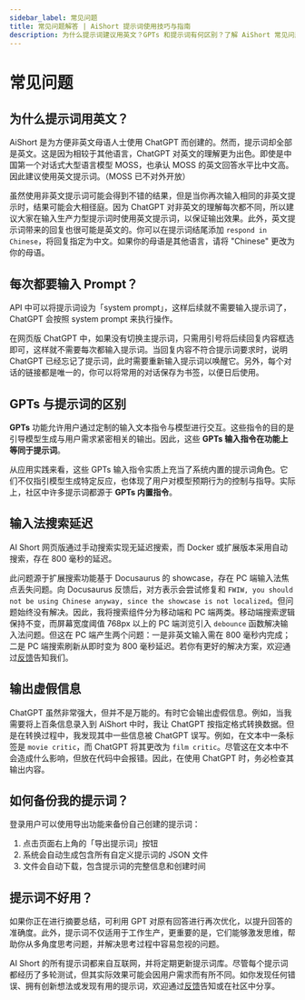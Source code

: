 ```yaml
---
sidebar_label: 常见问题
title: 常见问题解答 | AiShort 提示词使用技巧与指南
description: 为什么提示词建议用英文？GPTs 和提示词有何区别？了解 AiShort 常见问题，获取关于优化提示词、处理搜索延迟及避免 AI 虚假信息等实用技巧，提升您的 AI 使用效果。  
---
```


# 常见问题

## 为什么提示词用英文？

AiShort 是为方便非英文母语人士使用 ChatGPT 而创建的。然而，提示词却全部是英文。这是因为相较于其他语言，ChatGPT 对英文的理解更为出色。即使是中国第一个对话式大型语言模型 MOSS，也承认 MOSS 的英文回答水平比中文高。因此建议使用英文提示词。（MOSS 已不对外开放）

虽然使用非英文提示词可能会得到不错的结果，但是当你再次输入相同的非英文提示时，结果可能会大相径庭。因为 ChatGPT 对非英文的理解每次都不同，所以建议大家在输入生产力型提示词时使用英文提示词，以保证输出效果。此外，英文提示词带来的回复也很可能是英文的。你可以在提示词结尾添加 `respond in Chinese`，将回复指定为中文。如果你的母语是其他语言，请将 "Chinese" 更改为你的母语。

## 每次都要输入 Prompt？

API 中可以将提示词设为「system prompt」，这样后续就不需要输入提示词了，ChatGPT 会按照 system prompt 来执行操作。

在网页版 ChatGPT 中，如果没有切换主提示词，只需用引号将后续回复内容框选即可，这样就不需要每次都输入提示词。当回复内容不符合提示词要求时，说明 ChatGPT 已经忘记了提示词，此时需要重新输入提示词以唤醒它。另外，每个对话的链接都是唯一的，你可以将常用的对话保存为书签，以便日后使用。

## GPTs 与提示词的区别

**GPTs** 功能允许用户通过定制的输入文本指令与模型进行交互。这些指令的目的是引导模型生成与用户需求紧密相关的输出。因此，这些 **GPTs 输入指令在功能上等同于提示词**。

从应用实践来看，这些 GPTs 输入指令实质上充当了系统内置的提示词角色。它们不仅指引模型生成特定反应，也体现了用户对模型预期行为的控制与指导。实际上，社区中许多提示词都源于 **GPTs 内置指令**。

## 输入法搜索延迟

AI Short 网页版通过手动搜索实现无延迟搜索，而 Docker 或扩展版本采用自动搜索，存在 800 毫秒的延迟。

此问题源于扩展搜索功能基于 Docusaurus 的 showcase，存在 PC 端输入法焦点丢失问题。向 Docusaurus 反馈后，对方表示会尝试修复和 `FWIW, you should not be using Chinese anyway, since the showcase is not localized`。但问题始终没有解决。因此，我将搜索组件分为移动端和 PC 端两类。移动端搜索逻辑保持不变，而屏幕宽度阈值 768px 以上的 PC 端浏览引入 `debounce` 函数解决输入法问题。但这在 PC 端产生两个问题：一是非英文输入需在 800 毫秒内完成；二是 PC 端搜索刷新从即时变为 800 毫秒延迟。若你有更好的解决方案，欢迎通过[反馈](/feedback)告知我们。

## 输出虚假信息

ChatGPT 虽然非常强大，但并不是万能的。有时它会输出虚假信息。例如，当我需要将上百条信息录入到 AiShort 中时，我让 ChatGPT 按指定格式转换数据。但是在转换过程中，我发现其中一些信息被 ChatGPT 误写。例如，在文本中一条标签是 `movie critic`，而 ChatGPT 将其更改为 `film critic`。尽管这在文本中不会造成什么影响，但放在代码中会报错。因此，在使用 ChatGPT 时，务必检查其输出内容。

## 如何备份我的提示词？

登录用户可以使用导出功能来备份自己创建的提示词：

1. 点击页面右上角的「导出提示词」按钮
2. 系统会自动生成包含所有自定义提示词的 JSON 文件
3. 文件会自动下载，包含提示词的完整信息和创建时间

## 提示词不好用？

如果你正在进行摘要总结，可利用 GPT 对原有回答进行再次优化，以提升回答的准确度。此外，提示词不仅适用于工作生产，更重要的是，它们能够激发思维，帮助你从多角度思考问题，并解决思考过程中容易忽视的问题。

AI Short 的所有提示词都来自互联网，并将定期更新提示词库。尽管每个提示词都经历了多轮测试，但其实际效果可能会因用户需求而有所不同。如你发现任何错误、拥有创新想法或发现有用的提示词，欢迎通过[反馈](/feedback)告知或在社区中分享。